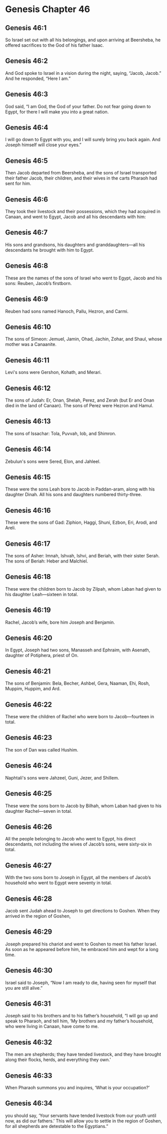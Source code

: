 # Genesis Chapter 46

## Genesis 46:1

So Israel set out with all his belongings, and upon arriving at Beersheba, he offered sacrifices to the God of his father Isaac.

## Genesis 46:2

And God spoke to Israel in a vision during the night, saying, “Jacob, Jacob.” And he responded, “Here I am.”

## Genesis 46:3

God said, “I am God, the God of your father. Do not fear going down to Egypt, for there I will make you into a great nation.

## Genesis 46:4

I will go down to Egypt with you, and I will surely bring you back again. And Joseph himself will close your eyes.”

## Genesis 46:5

Then Jacob departed from Beersheba, and the sons of Israel transported their father Jacob, their children, and their wives in the carts Pharaoh had sent for him.

## Genesis 46:6

They took their livestock and their possessions, which they had acquired in Canaan, and went to Egypt, Jacob and all his descendants with him:

## Genesis 46:7

His sons and grandsons, his daughters and granddaughters—all his descendants he brought with him to Egypt.

## Genesis 46:8

These are the names of the sons of Israel who went to Egypt, Jacob and his sons: Reuben, Jacob’s firstborn.

## Genesis 46:9

Reuben had sons named Hanoch, Pallu, Hezron, and Carmi.

## Genesis 46:10

The sons of Simeon: Jemuel, Jamin, Ohad, Jachin, Zohar, and Shaul, whose mother was a Canaanite.

## Genesis 46:11

Levi's sons were Gershon, Kohath, and Merari.

## Genesis 46:12

The sons of Judah: Er, Onan, Shelah, Perez, and Zerah (but Er and Onan died in the land of Canaan). The sons of Perez were Hezron and Hamul.

## Genesis 46:13

The sons of Issachar: Tola, Puvvah, Iob, and Shimron.

## Genesis 46:14

Zebulun's sons were Sered, Elon, and Jahleel.

## Genesis 46:15

These were the sons Leah bore to Jacob in Paddan-aram, along with his daughter Dinah. All his sons and daughters numbered thirty-three.

## Genesis 46:16

These were the sons of Gad: Ziphion, Haggi, Shuni, Ezbon, Eri, Arodi, and Areli.

## Genesis 46:17

The sons of Asher: Imnah, Ishvah, Ishvi, and Beriah, with their sister Serah. The sons of Beriah: Heber and Malchiel.

## Genesis 46:18

These were the children born to Jacob by Zilpah, whom Laban had given to his daughter Leah—sixteen in total.

## Genesis 46:19

Rachel, Jacob’s wife, bore him Joseph and Benjamin.

## Genesis 46:20

In Egypt, Joseph had two sons, Manasseh and Ephraim, with Asenath, daughter of Potiphera, priest of On.

## Genesis 46:21

The sons of Benjamin: Bela, Becher, Ashbel, Gera, Naaman, Ehi, Rosh, Muppim, Huppim, and Ard.

## Genesis 46:22

These were the children of Rachel who were born to Jacob—fourteen in total.

## Genesis 46:23

The son of Dan was called Hushim.

## Genesis 46:24

Naphtali's sons were Jahzeel, Guni, Jezer, and Shillem.

## Genesis 46:25

These were the sons born to Jacob by Bilhah, whom Laban had given to his daughter Rachel—seven in total.

## Genesis 46:26

All the people belonging to Jacob who went to Egypt, his direct descendants, not including the wives of Jacob’s sons, were sixty-six in total.

## Genesis 46:27

With the two sons born to Joseph in Egypt, all the members of Jacob’s household who went to Egypt were seventy in total.

## Genesis 46:28

Jacob sent Judah ahead to Joseph to get directions to Goshen. When they arrived in the region of Goshen,

## Genesis 46:29

Joseph prepared his chariot and went to Goshen to meet his father Israel. As soon as he appeared before him, he embraced him and wept for a long time.

## Genesis 46:30

Israel said to Joseph, “Now I am ready to die, having seen for myself that you are still alive.”

## Genesis 46:31

Joseph said to his brothers and to his father’s household, “I will go up and speak to Pharaoh, and tell him, ‘My brothers and my father’s household, who were living in Canaan, have come to me.

## Genesis 46:32

The men are shepherds; they have tended livestock, and they have brought along their flocks, herds, and everything they own.’

## Genesis 46:33

When Pharaoh summons you and inquires, ‘What is your occupation?’

## Genesis 46:34

you should say, ‘Your servants have tended livestock from our youth until now, as did our fathers.’ This will allow you to settle in the region of Goshen, for all shepherds are detestable to the Egyptians.”
